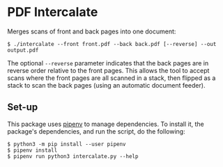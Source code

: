 # PDF Intercalate

Merges scans of front and back pages into one document:

```
$ ./intercalate --front front.pdf --back back.pdf [--reverse] --out output.pdf
```

The optional `--reverse` parameter indicates that the back pages are in reverse
order relative to the front pages.  This allows the tool to accept scans where
the front pages are all scanned in a stack, then flipped as a stack to scan the
back pages (using an automatic document feeder).

## Set-up

This package uses [pipenv](https://pipenv.pypa.io/) to manage dependencies.  To
install it, the package's dependencies, and run the script, do the following:

```
$ python3 -m pip install --user pipenv
$ pipenv install
$ pipenv run python3 intercalate.py --help
```
